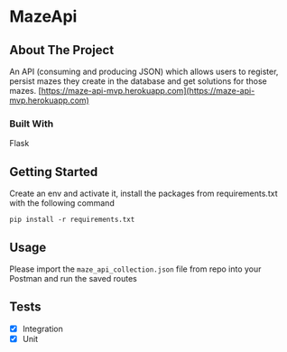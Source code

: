 # MazeApi

## About The Project

An API (consuming and producing JSON) which allows users to register, persist mazes they create in the database and get solutions for those mazes. 
[https://maze-api-mvp.herokuapp.com](https://maze-api-mvp.herokuapp.com)

### Built With

Flask



## Getting Started

Create an env and activate it, install the packages from requirements.txt with the following command

  ```
  pip install -r requirements.txt
  ```


## Usage

Please import the ```maze_api_collection.json``` file from repo into your Postman and run the saved routes


## Tests

- [x] Integration
- [x] Unit
